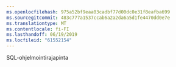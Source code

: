 ```yaml
---
ms.openlocfilehash: 975a52bf9eaa03cadbf77d00dc0e31f8eafba699
ms.sourcegitcommit: 483c777a1537ccab6a2a2da6a5d1fe4470dd0e7e
ms.translationtype: MT
ms.contentlocale: fi-FI
ms.lasthandoff: 06/19/2019
ms.locfileid: "61552154"
---
```

SQL-ohjelmointirajapinta
